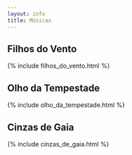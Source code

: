 ```yaml
---
layout: info
title: Músicas
---
```


## Filhos do Vento

{% include filhos_do_vento.html %}

## Olho da Tempestade

{% include olho_da_tempestade.html %}

## Cinzas de Gaia

{% include cinzas_de_gaia.html %}
